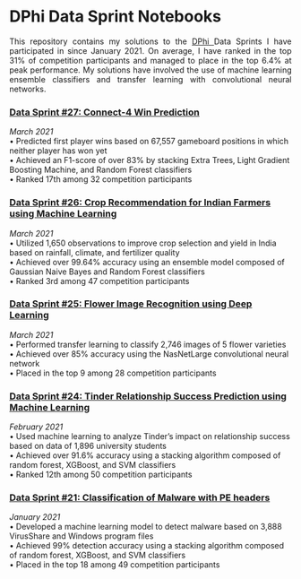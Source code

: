 # DPhi Data Sprint Notebooks
<p align = 'justify'>
  This repository contains my solutions to the <a href='http://dphi.tech'> DPhi </a> Data Sprints I have participated in since January 2021. On average, I have ranked in the top 31% of competition participants and managed to place in the top 6.4% at peak performance. My solutions have involved the use of machine learning ensemble classifiers and transfer learning with convolutional neural networks.

### [Data Sprint #27: Connect-4 Win Prediction](https://dphi.tech/challenges/data-sprint-27-connect-4/64/)
<i> March 2021 </i> <br>
• Predicted first player wins based on 67,557 gameboard positions in which neither player has won yet <br>
• Achieved an F1-score of over 83% by stacking Extra Trees, Light Gradient Boosting Machine, and Random Forest classifiers <br>
• Ranked 17th among 32 competition participants

### [Data Sprint #26: Crop Recommendation for Indian Farmers using Machine Learning](https://dphi.tech/challenges/data-sprint-26-crop-recommendation/62/)
<i> March 2021 </i> <br>
• Utilized 1,650 observations to improve crop selection and yield in India based on rainfall, climate, and fertilizer quality <br>
• Achieved over 99.64% accuracy using an ensemble model composed of Gaussian Naive Bayes and Random Forest classifiers <br>
• Ranked 3rd among 47 competition participants

### [Data Sprint #25: Flower Image Recognition using Deep Learning](https://dphi.tech/challenges/data-sprint-25-flower-recognition/61)
<i> March 2021 </i> <br>
• Performed transfer learning to classify 2,746 images of 5 flower varieties <br>
• Achieved over 85% accuracy using the NasNetLarge convolutional neural network <br>
• Placed in the top 9 among 28 competition participants

### [Data Sprint #24: Tinder Relationship Success Prediction using Machine Learning](https://dphi.tech/challenges/data-sprint-24-tinder-millennial-match/60/)
<i> February 2021 </i> <br>
• Used machine learning to analyze Tinder’s impact on relationship success based on data of 1,896 university students <br>
• Achieved over 91.6% accuracy using a stacking algorithm composed of random forest, XGBoost, and SVM classifiers <br>
• Ranked 12th among 50 competition participants

### [Data Sprint #21: Classification of Malware with PE headers](https://dphi.tech/practice/challenge/57)
<i> January 2021 </i> <br>
• Developed a machine learning model to detect malware based on 3,888 VirusShare and Windows program files <br>
• Achieved 99% detection accuracy using a stacking algorithm composed of random forest, XGBoost, and SVM classifiers <br>
• Placed in the top 18 among 49 competition participants
